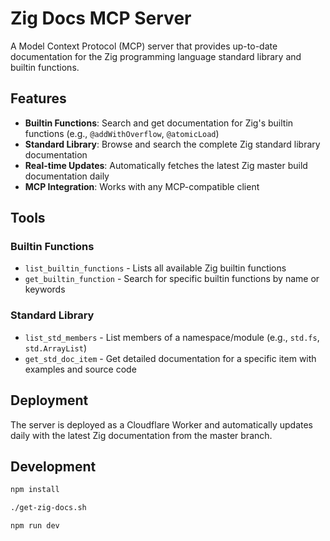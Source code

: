 # Zig Docs MCP Server

A Model Context Protocol (MCP) server that provides up-to-date documentation for the Zig programming language standard library and builtin functions.

## Features

- **Builtin Functions**: Search and get documentation for Zig's builtin functions (e.g., `@addWithOverflow`, `@atomicLoad`)
- **Standard Library**: Browse and search the complete Zig standard library documentation
- **Real-time Updates**: Automatically fetches the latest Zig master build documentation daily
- **MCP Integration**: Works with any MCP-compatible client

## Tools

### Builtin Functions
- `list_builtin_functions` - Lists all available Zig builtin functions
- `get_builtin_function` - Search for specific builtin functions by name or keywords

### Standard Library
- `list_std_members` - List members of a namespace/module (e.g., `std.fs`, `std.ArrayList`)
- `get_std_doc_item` - Get detailed documentation for a specific item with examples and source code

## Deployment

The server is deployed as a Cloudflare Worker and automatically updates daily with the latest Zig documentation from the master branch.

## Development

```bash
npm install
```
```bash
./get-zig-docs.sh
```
```bash
npm run dev
```
